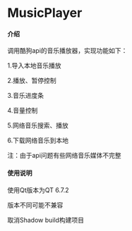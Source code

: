 # MusicPlayer

#### 介绍
调用酷狗api的音乐播放器，实现功能如下：

1.导入本地音乐播放

2.播放、暂停控制

3.音乐进度条

4.音量控制

5.网络音乐搜索、播放

6.下载网络音乐到本地


注：由于api问题有些网络音乐媒体不完整

#### 使用说明

使用Qt版本为QT 6.7.2

版本不同可能不兼容

取消Shadow build构建项目
